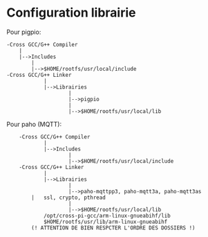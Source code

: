 # Configuration librairie

Pour pigpio:
	
	-Cross GCC/G++ Compiler
		|
		|-->Includes
			|
			|-->$HOME/rootfs/usr/local/include
	-Cross GCC/G++ Linker
                |  
                |-->Librairies
                        | 
                        |-->pigpio
                        | 
                        |-->$HOME/rootfs/usr/local/lib

Pour paho (MQTT):

        -Cross GCC/G++ Compiler
                |  
                |-->Includes
                        | 
                        |-->$HOME/rootfs/usr/local/include
        -Cross GCC/G++ Linker
                |
                |-->Librairies
                        |
                        |-->paho-mqttpp3, paho-mqtt3a, paho-mqtt3as
			|   ssl, crypto, pthread                        
                        |
                        |-->$HOME/rootfs/usr/local/lib
			    /opt/cross-pi-gcc/arm-linux-gnueabihf/lib
			    $HOME/rootfs/usr/lib/arm-linux-gnueabihf
			(! ATTENTION DE BIEN RESPCTER L'ORDRE DES DOSSIERS !) 
		
